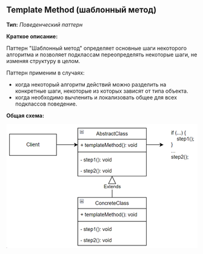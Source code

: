 ## Template Method (шаблонный метод)

**Тип:** *Поведенческий паттерн*

**Краткое описание:**

Паттерн "Шаблонный метод" определяет основные шаги некоторого алгоритма и позволяет подклассам
переопределять некоторые шаги, не изменяя структуру в целом.

Паттерн применим в случаях:

- когда некоторый алгоритм действий можно разделить на конкретные шаги, некоторые из которых зависят от типа объекта.
- когда необходимо вычленить и локализовать общее для всех подклассов поведение.

**Общая схема:**

![img.png](img.png)